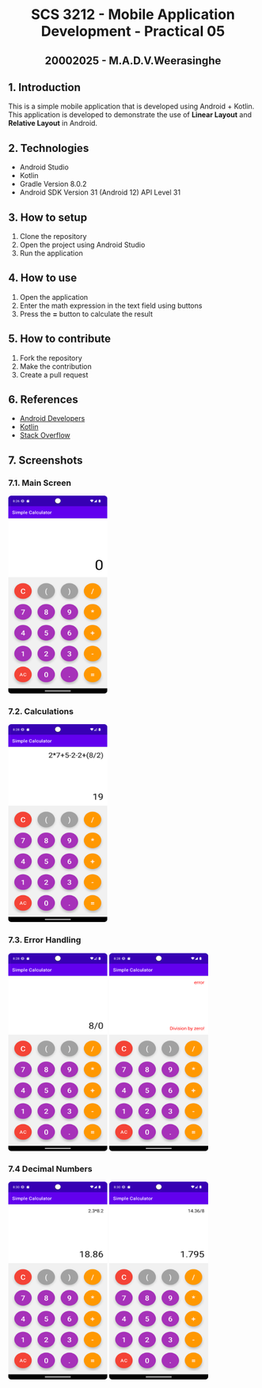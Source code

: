 <center>
<h1>SCS 3212 - Mobile Application Development - Practical 05</h1>
<h2> 20002025 - M.A.D.V.Weerasinghe
</center>

## 1. Introduction
This is a simple mobile application that is developed using Android + Kotlin. This application is developed to demonstrate the use of **Linear Layout** and **Relative Layout** in Android.


## 2. Technologies
- Android Studio
- Kotlin
- Gradle Version 8.0.2
- Android SDK Version 31 (Android 12) API Level 31

## 3. How to setup
1. Clone the repository
2. Open the project using Android Studio
3. Run the application

## 4. How to use
1. Open the application
2. Enter the math expression in the text field using buttons
3. Press the **=** button to calculate the result

## 5. How to contribute
1. Fork the repository
2. Make the contribution
3. Create a pull request

## 6. References
- [Android Developers](https://developer.android.com/)
- [Kotlin](https://kotlinlang.org/)
- [Stack Overflow](https://stackoverflow.com/)

## 7. Screenshots
### 7.1. Main Screen
<!-- Size 200 x 400 -->
<img src="./Screenshots/1.png" width="200" height="400">

### 7.2. Calculations
<!-- Size 200 x 400 -->
<img src="./Screenshots/2.png" width="200" height="400">

### 7.3. Error Handling
<!-- Size 200 x 400 -->
<img src="./Screenshots/3.png" width="200" height="400">
<img src="./Screenshots/4.png" width="200" height="400">

### 7.4 Decimal Numbers
<!-- Size 200 x 400 -->
<img src="./Screenshots/5.png" width="200" height="400">
<img src="./Screenshots/6.png" width="200" height="400">

